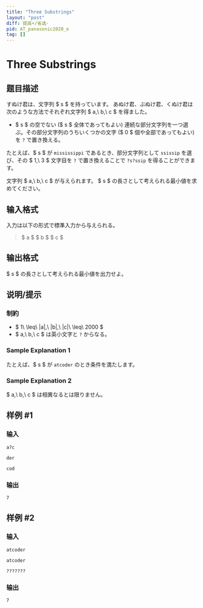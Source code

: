 ```yaml
---
title: "Three Substrings"
layout: "post"
diff: 提高+/省选-
pid: AT_panasonic2020_e
tag: []
---
```


# Three Substrings

## 题目描述

[problemUrl]: https://atcoder.jp/contests/panasonic2020/tasks/panasonic2020_e

すぬけ君は、文字列 $ s $ を持っています。 あぬけ君、ぶぬけ君、くぬけ君は次のような方法でそれぞれ文字列 $ a,\ b,\ c $ を得ました。

- $ s $ の空でない ($ s $ 全体であってもよい) 連続な部分文字列を一つ選ぶ。その部分文字列のうちいくつかの文字 ($ 0 $ 個や全部であってもよい) を `?` で置き換える。

たとえば、$ s $ が `mississippi` であるとき、部分文字列として `ssissip` を選び、その $ 1,\ 3 $ 文字目を `?` で置き換えることで `?s?ssip` を得ることができます。

文字列 $ a,\ b,\ c $ が与えられます。 $ s $ の長さとして考えられる最小値を求めてください。

## 输入格式

入力は以下の形式で標準入力から与えられる。

> $ a $ $ b $ $ c $

## 输出格式

$ s $ の長さとして考えられる最小値を出力せよ。

## 说明/提示

### 制約

- $ 1\ \leq\ |a|,\ |b|,\ |c|\ \leq\ 2000 $
- $ a,\ b,\ c $ は英小文字と `?` からなる。

### Sample Explanation 1

たとえば、$ s $ が `atcoder` のとき条件を満たします。

### Sample Explanation 2

$ a,\ b,\ c $ は相異なるとは限りません。

## 样例 #1

### 输入

```
a?c
der
cod
```

### 输出

```
7
```

## 样例 #2

### 输入

```
atcoder
atcoder
???????
```

### 输出

```
7
```

